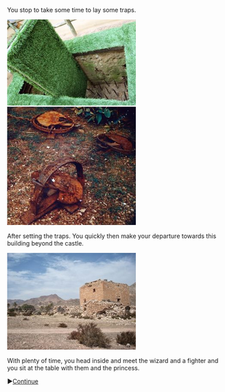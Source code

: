 You stop to take some time to lay some traps.

![Traps1](../knight/img/trap_1sm.jpg)![Traps2](../Knight/img/trap_2sm.jpg)

After setting the traps.  You quickly then make your departure towards this building beyond the castle.

![Hideout](../Knight/img/hideoutsm.jpg)

With plenty of time, you head inside and meet the wizard and a fighter and you sit at the table with them and the princess.

:arrow_forward:[Continue](./ThiefScene5.md)